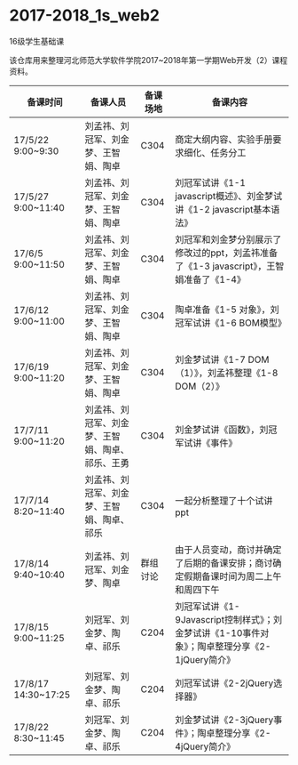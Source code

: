 # 2017-2018_1s_web2
16级学生基础课

该仓库用来整理河北师范大学软件学院2017~2018年第一学期Web开发（2）课程资料。

| 备课时间 | 备课人员 | 备课场地 | 备课内容 |
| ------------- | ----------------- | --------------| ----------------- |
|17/5/22 9:00~9:30|刘孟祎、刘冠军、刘金梦、王智娟、陶卓|C304|商定大纲内容、实验手册要求细化、任务分工|
|17/5/27 9:00~11:40|刘孟祎、刘冠军、刘金梦、王智娟、陶卓|C304|刘冠军试讲《1-1 javascript概述》、刘金梦试讲《1-2 javascript基本语法》|
|17/6/5 9:00~11:50|刘孟祎、刘冠军、刘金梦、王智娟、陶卓|C304|刘冠军和刘金梦分别展示了修改过的ppt，刘孟祎准备了《1-3 javascript》，王智娟准备了《1-4》|
|17/6/12 9:00~11:00|刘孟祎、刘冠军、刘金梦、王智娟、陶卓|C304|陶卓准备《1-5 对象》，刘冠军试讲《1-6 BOM模型》|
|17/6/19 9:00~11:20|刘孟祎、刘冠军、刘金梦、王智娟、陶卓|C304|刘金梦试讲《1-7 DOM（1）》，刘孟祎整理《1-8 DOM（2）》|
|17/7/11 9:00~11:20|刘孟祎、刘冠军、刘金梦、王智娟、陶卓、祁乐、王勇|C304|刘金梦试讲《函数》，刘冠军试讲《事件》|
|17/7/14 8:20~11:40|刘孟祎、刘冠军、刘金梦、王智娟、陶卓、祁乐|C304|一起分析整理了十个试讲ppt|
|17/8/14 9:40~10:40|刘孟祎、刘冠军、刘金梦、陶卓|群组讨论|由于人员变动，商讨并确定了后期的备课安排；商讨确定假期备课时间为周二上午和周四下午|
|17/8/15 9:00~11:25|刘冠军、刘金梦、陶卓、祁乐|C204|刘冠军试讲《1-9Javascript控制样式》；刘金梦试讲《1-10事件对象》；陶卓整理分享《2-1jQuery简介》|
|17/8/17 14:30~17:25|刘冠军、刘金梦、陶卓、祁乐|C204|刘冠军试讲《2-2jQuery选择器》|
|17/8/22 8:30~11:45|刘冠军、刘金梦、陶卓、祁乐|C204|刘金梦试讲《2-3jQuery事件》；陶卓整理分享《2-4jQuery简介》|

